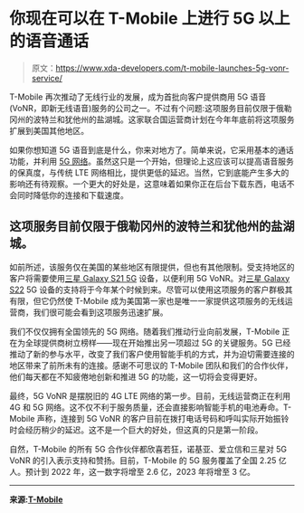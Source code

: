 # 你现在可以在 T-Mobile 上进行 5G 以上的语音通话

> 原文：<https://www.xda-developers.com/t-mobile-launches-5g-vonr-service/>

T-Mobile 再次推动了无线行业的发展，成为首批向客户提供商用 5G 语音(VoNR，即新无线语音)服务的公司之一。不过有个问题:这项服务目前仅限于俄勒冈州的波特兰和犹他州的盐湖城。这家联合国运营商计划在今年年底前将这项服务扩展到美国其他地区。

如果你想知道 5G 语音到底是什么，你来对地方了。简单来说，它采用基本的通话功能，并利用 [5G 网络](https://www.xda-developers.com/5g/)。虽然这只是一个开始，但理论上这应该可以提高语音服务的保真度，与传统 LTE 网络相比，提供更低的延迟。当然，它到底能产生多大的影响还有待观察。一个更大的好处是，这意味着如果你正在后台下载东西，电话不会同时降低你的连接和下载速度。

## 这项服务目前仅限于俄勒冈州的波特兰和犹他州的盐湖城。

如前所述，该服务仅在美国的某些地区有限提供，但也有其他限制。受支持地区的客户将需要使用[三星 Galaxy S21 5G](https://www.xda-developers.com/samsung-galaxy-s21/) 设备，以便利用 5G VoNR。对[三星 Galaxy S22](https://www.xda-developers.com/samsung-galaxy-s22/) 5G 设备的支持将于今年某个时候到来。尽管可以使用这项服务的客户群极其有限，但它仍然使 T-Mobile 成为美国第一家也是唯一一家提供这项服务的无线运营商，我们很可能会看到这项服务迅速扩展。

我们不仅仅拥有全国领先的 5G 网络。随着我们推动行业向前发展，T-Mobile 正在为全球提供商树立榜样——现在开始推出另一项超过 5G 的关键服务。5G 已经推动了新的参与水平，改变了我们客户使用智能手机的方式，并为迫切需要连接的地区带来了前所未有的连接。感谢不可思议的 T-Mobile 团队和我们的合作伙伴，他们每天都在不知疲倦地创新和推进 5G 的功能，这一切将会变得更好。

最终，5G VoNR 是摆脱旧的 4G LTE 网络的第一步。目前，无线运营商正在利用 4G 和 5G 网络。这不仅不利于服务质量，还会直接影响智能手机的电池寿命。T-Mobile 声称，连接到 5G VoNR 的客户目前在拨打电话号码和呼叫实际开始振铃时会经历稍少的延迟。这不是一个巨大的好处，但这真的只是第一阶段。

自然，T-Mobile 的所有 5G 合作伙伴都欣喜若狂，诺基亚、爱立信和三星对 5G VoNR 的引入表示支持和赞扬。目前，T-Mobile 的 5G 服务覆盖了全国 2.25 亿人。预计到 2022 年，这一数字将增至 2.6 亿，2023 年将增至 3 亿。

* * *

**来源:[T-Mobile](https://www.t-mobile.com/news/press/t-mobile-advances-standalone-5g-capabilities-with-commercial-launch-of-voice-over-5g)**